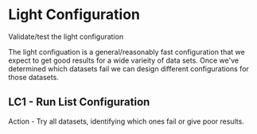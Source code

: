 # Light Configuration

Validate/test the light configuration

The light configuation is a general/reasonably fast configuration that we expect to get good results for a wide varieity of
data sets. Once we've determined which datasets fail we can design different configurations for those datasets.

## LC1 - Run List Configuration

Action - Try all datasets, identifying which ones fail or give poor results.
